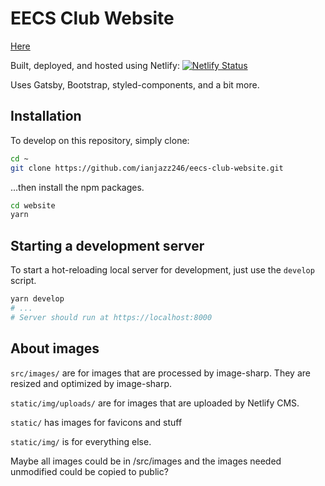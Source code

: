 # EECS Club Website
[Here](https://reverent-jang-69754c.netlify.app/)

Built, deployed, and hosted using Netlify: 
[![Netlify Status](https://api.netlify.com/api/v1/badges/4f62ab3d-1fc4-4787-a637-d92026cb6a79/deploy-status)](https://app.netlify.com/sites/reverent-jang-69754c/deploys)

Uses Gatsby, Bootstrap, styled-components, and a bit more.

## Installation
To develop on this repository, simply clone:
```sh
cd ~
git clone https://github.com/ianjazz246/eecs-club-website.git
```
...then install the npm packages.
```sh
cd website
yarn
```
## Starting a development server
To start a hot-reloading local server for development, just use the `develop` script.
```sh
yarn develop
# ...
# Server should run at https://localhost:8000
```

## About images
`src/images/` are for images that are processed by image-sharp. They are resized and optimized by image-sharp.

`static/img/uploads/` are for images that are uploaded by Netlify CMS.

`static/` has images for favicons and stuff

`static/img/` is for everything else.

Maybe all images could be in /src/images and the images needed unmodified could be copied to public?